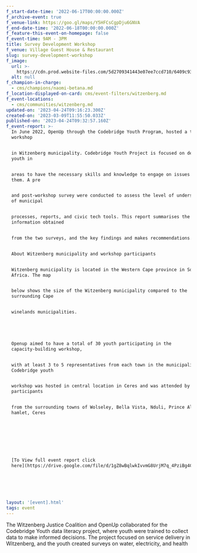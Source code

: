 ```yaml
---
f_start-date-time: '2022-06-17T00:00:00.000Z'
f_archive-event: true
f_venue-link: https://goo.gl/maps/Y5HFCsCgpDju6GNVA
f_end-date-time: '2022-06-18T00:00:00.000Z'
f_feature-this-event-on-homepage: false
f_event-time: 9AM - 3PM
title: Survey Development Workshop
f_venue: Village Guest House & Restaurant
slug: survey-development-workshop
f_image:
  url: >-
    https://cdn.prod.website-files.com/5d2709341443e07ee7ccd710/6409c93c3f1abea2d5eb3a36_IMG_6284.jpg
  alt: null
f_champion-in-charge:
  - cms/champions/naomi-betana.md
f_location-displayed-on-card: cms/event-filters/witzenberg.md
f_event-locations:
  - cms/communities/witzenberg.md
updated-on: '2023-04-24T09:16:23.300Z'
created-on: '2023-03-09T11:55:50.033Z'
published-on: '2023-04-24T09:32:57.160Z'
f_event-report: >-
  In June 2022, OpenUp through the Codebridge Youth Program, hosted a two days
  workshop


  in Witzenberg municipality. Codebridge Youth Project is focused on developing
  youth in


  areas to have the necessary skills and knowledge to engage on issues affecting
  them. A pre


  and post-workshop survey were conducted to assess the level of understanding
  of municipal


  processes, reports, and civic tech tools. This report summarises the
  information obtained


  from the two surveys, and the key findings and makes recommendations.


  About Witzenberg municipality and workshop participants


  Witzenberg municipality is located in the Western Cape province in South
  Africa. The map


  below shows the size of the Witzenberg municipality compared to the
  surrounding Cape


  winelands municipalities.


  ‍


  Openup aimed to have a total of 30 youth participating in the
  capacity-building workshop,


  with at least 3 to 5 representatives from each town in the municipality. The
  Codebridge youth


  workshop was hosted in central location in Ceres and was attended by fourteen
  participants


  from the surrounding towns of Wolseley, Bella Vista, Nduli, Prince Alfred
  hamlet, Ceres


  ‍


  ‍


  [To View full event report click
  here](https://drive.google.com/file/d/1gZ8wBqlwkIvvmG8UrjM7q_4PziBg4CE_/view?usp=share_link)


  ‍


  ‍
layout: '[event].html'
tags: event
---
```


The Witzenberg Justice Coalition and OpenUp collaborated for the Codebridge Youth data literacy project, where youth were trained to collect data to make informed decisions. The project focused on service delivery in Witzenberg, and the youth created surveys on water, electricity, and health
